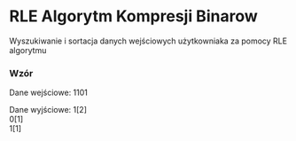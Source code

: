 # RLE Algorytm Kompresji Binarow
Wyszukiwanie i sortacja danych wejściowych użytkowniaka za pomocy RLE algorytmu

### Wzór
Dane wejściowe:
1101

Dane wyjściowe:
1[2]<br/>
0[1]<br/>
1[1]<br/>
